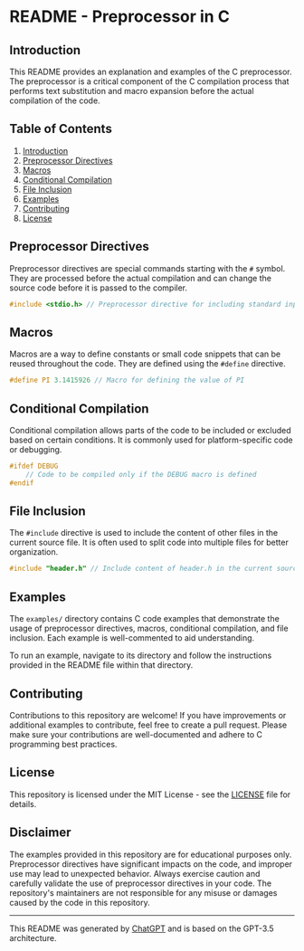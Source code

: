 # README - Preprocessor in C

## Introduction

This README provides an explanation and examples of the C preprocessor. The preprocessor is a critical component of the C compilation process that performs text substitution and macro expansion before the actual compilation of the code.

## Table of Contents

1. [Introduction](#introduction)
2. [Preprocessor Directives](#preprocessor-directives)
3. [Macros](#macros)
4. [Conditional Compilation](#conditional-compilation)
5. [File Inclusion](#file-inclusion)
6. [Examples](#examples)
7. [Contributing](#contributing)
8. [License](#license)

## Preprocessor Directives

Preprocessor directives are special commands starting with the `#` symbol. They are processed before the actual compilation and can change the source code before it is passed to the compiler.

```c
#include <stdio.h> // Preprocessor directive for including standard input/output library
```

## Macros

Macros are a way to define constants or small code snippets that can be reused throughout the code. They are defined using the `#define` directive.

```c
#define PI 3.1415926 // Macro for defining the value of PI
```

## Conditional Compilation

Conditional compilation allows parts of the code to be included or excluded based on certain conditions. It is commonly used for platform-specific code or debugging.

```c
#ifdef DEBUG
    // Code to be compiled only if the DEBUG macro is defined
#endif
```

## File Inclusion

The `#include` directive is used to include the content of other files in the current source file. It is often used to split code into multiple files for better organization.

```c
#include "header.h" // Include content of header.h in the current source file
```

## Examples

The `examples/` directory contains C code examples that demonstrate the usage of preprocessor directives, macros, conditional compilation, and file inclusion. Each example is well-commented to aid understanding.

To run an example, navigate to its directory and follow the instructions provided in the README file within that directory.

## Contributing

Contributions to this repository are welcome! If you have improvements or additional examples to contribute, feel free to create a pull request. Please make sure your contributions are well-documented and adhere to C programming best practices.

## License

This repository is licensed under the MIT License - see the [LICENSE](LICENSE) file for details.

## Disclaimer

The examples provided in this repository are for educational purposes only. Preprocessor directives have significant impacts on the code, and improper use may lead to unexpected behavior. Always exercise caution and carefully validate the use of preprocessor directives in your code. The repository's maintainers are not responsible for any misuse or damages caused by the code in this repository.

---
This README was generated by [ChatGPT](https://github.com/openai/chatgpt) and is based on the GPT-3.5 architecture.
